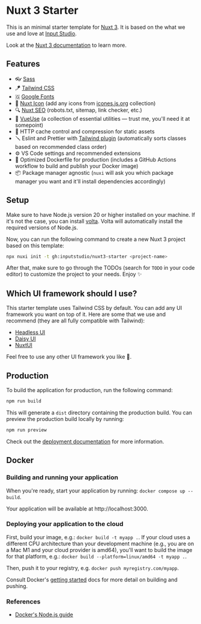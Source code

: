 # Nuxt 3 Starter

This is an minimal starter template for [Nuxt 3](https://nuxt.com). It is based on the what we use and love at [Input Studio](https://inputstudio.co).

Look at the [Nuxt 3 documentation](https://nuxt.com/docs/getting-started/introduction) to learn more.

## Features

- 👓 [Sass](https://sass-lang.com/)
- 🪁 [Tailwind CSS](https://tailwindcss.com)
- 🇬 [Google Fonts](https://google-fonts.nuxtjs.org/)
- 🚀 [Nuxt Icon](https://nuxt.com/modules/icon) (add any icons from [icones.js.org](https://icones.js.org/) collection)
- 🔍 [Nuxt SEO](https://nuxtseo.com/) (robots.txt, sitemap, link checker, etc.)
- 🧰 [VueUse](https://vueuse.org/) (a collection of essential utilities — trust me, you'll need it at somepoint)
- 💾 HTTP cache control and compression for static assets
- 🪛 Eslint and Prettier with [Tailwind plugin](https://github.com/tailwindlabs/prettier-plugin-tailwindcss) (automatically sorts classes based on recommended class order)
- ⚙️ VS Code settings and recommended extensions
- 🐋 Optimized Dockerfile for production (includes a GitHub Actions workflow to build and publish your Docker image)
- 📦 Package manager agnostic (`nuxi` will ask you which package manager you want and it'll install dependencies accordingly)

## Setup

Make sure to have Node.js version 20 or higher installed on your machine. If it's not the case, you can install [volta](https://volta.sh).
Volta will automatically install the required versions of Node.js.

Now, you can run the following command to create a new Nuxt 3 project based on this template:

```bash
npx nuxi init -t gh:inputstudio/nuxt3-starter <project-name>
```

After that, make sure to go through the TODOs (search for `TODO` in your code editor) to customize the project to your needs. Enjoy ✨

## Which UI framework should I use?

This starter template uses Tailwind CSS by default. You can add any UI framework you want on top of it. Here are some that we use and recommend (they are all fully compatible with Tailwind):

- [Headless UI](https://nuxt.com/modules/headlessui)
- [Daisy UI](https://daisyui.com/docs/install/)
- [NuxtUI](https://ui.nuxt.com/)

Feel free to use any other UI framework you like 🙂.

## Production

To build the application for production, run the following command:

```bash
npm run build
```

This will generate a `dist` directory containing the production build. You can preview the production build locally by running:

```bash
npm run preview
```

Check out the [deployment documentation](https://nuxt.com/docs/getting-started/deployment) for more information.

## Docker

### Building and running your application

When you're ready, start your application by running:
`docker compose up --build`.

Your application will be available at http://localhost:3000.

### Deploying your application to the cloud

First, build your image, e.g.: `docker build -t myapp .`.
If your cloud uses a different CPU architecture than your development
machine (e.g., you are on a Mac M1 and your cloud provider is amd64),
you'll want to build the image for that platform, e.g.:
`docker build --platform=linux/amd64 -t myapp .`.

Then, push it to your registry, e.g. `docker push myregistry.com/myapp`.

Consult Docker's [getting started](https://docs.docker.com/go/get-started-sharing/)
docs for more detail on building and pushing.

### References

- [Docker's Node.js guide](https://docs.docker.com/language/nodejs/)
